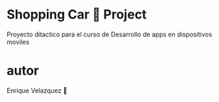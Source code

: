 # Shopping Car 🛒 Project
Proyecto ditactico para el curso de
Desarrollo de apps en dispositivos moviles 

# autor

Enrique Velazquez 🦖